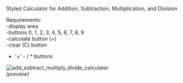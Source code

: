 Styled Calculator for Addition, Subtraction, Multiplication, and Division <br>

Requirements: <br>
-display area <br>
-buttons 0, 1, 2, 3, 4, 5, 6, 7, 8, 9 <br>
-calculate button (=) <br>
-clear (C) button <br>
- '+' - / * buttons <br>

![add_subtract_multiply_divide_calculator](https://cloud.githubusercontent.com/assets/10386036/19976436/08d69e64-a1c6-11e6-8cc0-5ad1a0e3663a.png) <br>
<em>(preview)</em>

